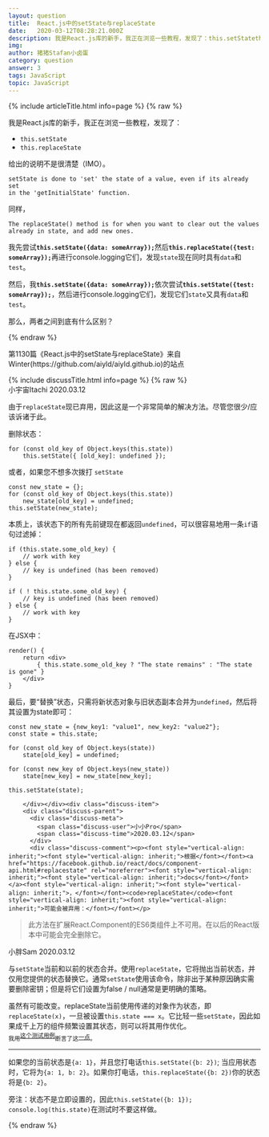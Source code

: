 ```yaml
---
layout: question
title:  React.js中的setState与replaceState
date:   2020-03-12T08:28:21.000Z
description: 我是React.js库的新手，我正在浏览一些教程，发现了：this.setStatethis.replaceState给出的说明不是很清楚（...
img: 
author: 猪猪Stafan小卤蛋
category: question
answer: 3
tags: JavaScript
topic: JavaScript
---
```

<div class="article-root">
  <div class="article">
    {% include articleTitle.html info=page %}
    {% raw %}
    <div class="article-content"><p><font style="vertical-align: inherit;"><font style="vertical-align: inherit;">我是React.js库的新手，我正在浏览一些教程，发现了：</font></font></p>

<ul>
<li><code>this.setState</code></li>
<li><code>this.replaceState</code></li>
</ul>

<p><font style="vertical-align: inherit;"><font style="vertical-align: inherit;">给出的说明不是很清楚（IMO）。</font></font></p>

<pre><code>setState is done to 'set' the state of a value, even if its already set <font></font>
in the 'getInitialState' function.<font></font>
</code></pre>

<p><font style="vertical-align: inherit;"><font style="vertical-align: inherit;">同样，</font></font></p>

<pre><code>The replaceState() method is for when you want to clear out the values <font></font>
already in state, and add new ones.<font></font>
</code></pre>

<p><font style="vertical-align: inherit;"><font style="vertical-align: inherit;">我先尝试</font></font><strong><code>this.setState({data: someArray});</code></strong><font style="vertical-align: inherit;"><font style="vertical-align: inherit;">然后</font></font><strong><code>this.replaceState({test: someArray});</code></strong><font style="vertical-align: inherit;"><font style="vertical-align: inherit;">再进行console.logging它们，发现</font></font><code>state</code><font style="vertical-align: inherit;"><font style="vertical-align: inherit;">现在同时具有</font></font><code>data</code><font style="vertical-align: inherit;"><font style="vertical-align: inherit;">和</font></font><code>test</code><font style="vertical-align: inherit;"><font style="vertical-align: inherit;">。</font></font></p>

<p><font style="vertical-align: inherit;"><font style="vertical-align: inherit;">然后，我</font></font><strong><code>this.setState({data: someArray});</code></strong><font style="vertical-align: inherit;"><font style="vertical-align: inherit;">依次</font><font style="vertical-align: inherit;">尝试</font></font><strong><code>this.setState({test: someArray});</code></strong><font style="vertical-align: inherit;"><font style="vertical-align: inherit;">，然后进行console.logging它们，发现它们</font></font><code>state</code><font style="vertical-align: inherit;"><font style="vertical-align: inherit;">又具有</font></font><code>data</code><font style="vertical-align: inherit;"><font style="vertical-align: inherit;">和</font></font><code>test</code><font style="vertical-align: inherit;"><font style="vertical-align: inherit;">。</font></font></p>

<p><font style="vertical-align: inherit;"><font style="vertical-align: inherit;">那么，两者之间到底有什么区别？</font></font></p></div>
    {% endraw %}
  </div>
  <p class="winter_mark">第1130篇《React.js中的setState与replaceState》来自Winter(https://github.com/aiyld/aiyld.github.io)的站点</p>
  <div class="discuss-wrapper">
    {% include discussTitle.html info=page %}
    {% raw %}
    <div class="discuss-item">
        <div class="discuss-parent">
          <div class="discuss-meta">
            <span class="discuss-user">小宇宙Itachi</span>
            <span class="discuss-time">2020.03.12</span>
          </div>
          <div class="discuss-comment"><p><font style="vertical-align: inherit;"><font style="vertical-align: inherit;">由于</font></font><code>replaceState</code><font style="vertical-align: inherit;"><font style="vertical-align: inherit;">现已弃用，因此这是一个非常简单的解决方法。</font><font style="vertical-align: inherit;">尽管您很少/应该诉诸于此。</font></font></p>

<p><font style="vertical-align: inherit;"><font style="vertical-align: inherit;">删除状态：</font></font></p>

<pre><code>for (const old_key of Object.keys(this.state))<font></font>
    this.setState({ [old_key]: undefined });<font></font>
</code></pre>

<p><font style="vertical-align: inherit;"><font style="vertical-align: inherit;">或者，如果您不想多次拨打 </font></font><code>setState</code></p>

<pre><code>const new_state = {};<font></font>
for (const old_key of Object.keys(this.state))<font></font>
    new_state[old_key] = undefined;<font></font>
this.setState(new_state);<font></font>
</code></pre>

<p><font style="vertical-align: inherit;"><font style="vertical-align: inherit;">本质上，该状态下的所有先前键现在都返回</font></font><code>undefined</code><font style="vertical-align: inherit;"><font style="vertical-align: inherit;">，可以很容易地用一条</font></font><code>if</code><font style="vertical-align: inherit;"><font style="vertical-align: inherit;">语句</font><font style="vertical-align: inherit;">过滤掉</font><font style="vertical-align: inherit;">：  </font></font></p>

<pre><code>if (this.state.some_old_key) {<font></font>
    // work with key<font></font>
} else {<font></font>
    // key is undefined (has been removed)<font></font>
}<font></font>
<font></font>
if ( ! this.state.some_old_key) {<font></font>
    // key is undefined (has been removed)<font></font>
} else {<font></font>
    // work with key<font></font>
}<font></font>
</code></pre>

<p><font style="vertical-align: inherit;"><font style="vertical-align: inherit;">在JSX中：</font></font></p>

<pre><code>render() {<font></font>
    return &lt;div&gt;<font></font>
        { this.state.some_old_key ? "The state remains" : "The state is gone" }<font></font>
    &lt;/div&gt;<font></font>
}<font></font>
</code></pre>

<p><font style="vertical-align: inherit;"><font style="vertical-align: inherit;">最后，要“替换”状态，只需将新状态对象与旧状态副本合并为</font></font><code>undefined</code><font style="vertical-align: inherit;"><font style="vertical-align: inherit;">，然后将其设置为state即可：  </font></font></p>

<pre><code>const new_state = {new_key1: "value1", new_key2: "value2"};<font></font>
const state = this.state;<font></font>
<font></font>
for (const old_key of Object.keys(state))<font></font>
    state[old_key] = undefined;<font></font>
<font></font>
for (const new_key of Object.keys(new_state))<font></font>
    state[new_key] = new_state[new_key];<font></font>
<font></font>
this.setState(state);<font></font>
</code></pre></div>
        </div></div><div class="discuss-item">
        <div class="discuss-parent">
          <div class="discuss-meta">
            <span class="discuss-user">小小Pro</span>
            <span class="discuss-time">2020.03.12</span>
          </div>
          <div class="discuss-comment"><p><font style="vertical-align: inherit;"><font style="vertical-align: inherit;">根据</font></font><a href="https://facebook.github.io/react/docs/component-api.html#replacestate" rel="noreferrer"><font style="vertical-align: inherit;"><font style="vertical-align: inherit;">docs</font></font></a><font style="vertical-align: inherit;"><font style="vertical-align: inherit;">，</font></font><code>replaceState</code><font style="vertical-align: inherit;"><font style="vertical-align: inherit;">可能会被弃用：</font></font></p>

<blockquote>
  <p><font style="vertical-align: inherit;"><font style="vertical-align: inherit;">此方法在扩展React.Component的ES6类组件上不可用。</font><font style="vertical-align: inherit;">在以后的React版本中可能会完全删除它。</font></font></p>
</blockquote></div>
        </div></div><div class="discuss-item">
        <div class="discuss-parent">
          <div class="discuss-meta">
            <span class="discuss-user">小胖Sam</span>
            <span class="discuss-time">2020.03.12</span>
          </div>
          <div class="discuss-comment"><p><font style="vertical-align: inherit;"><font style="vertical-align: inherit;">与</font></font><code>setState</code><font style="vertical-align: inherit;"><font style="vertical-align: inherit;">当前和以前的状态合并。</font><font style="vertical-align: inherit;">使用</font></font><code>replaceState</code><font style="vertical-align: inherit;"><font style="vertical-align: inherit;">，它将抛出当前状态，并仅用您提供的状态替换它。</font><font style="vertical-align: inherit;">通常</font></font><code>setState</code><font style="vertical-align: inherit;"><font style="vertical-align: inherit;">使用该命令，除非出于某种原因确实需要删除密钥；</font><font style="vertical-align: inherit;">但是将它们设置为false / null通常是更明确的策略。</font></font></p>

<p><font style="vertical-align: inherit;"><font style="vertical-align: inherit;">虽然有可能改变。</font><font style="vertical-align: inherit;">replaceState当前使用传递的对象作为状态，即</font></font><code>replaceState(x)</code><font style="vertical-align: inherit;"><font style="vertical-align: inherit;">，一旦被设置</font></font><code>this.state === x</code><font style="vertical-align: inherit;"><font style="vertical-align: inherit;">。</font><font style="vertical-align: inherit;">它比轻一些</font></font><code>setState</code><font style="vertical-align: inherit;"><font style="vertical-align: inherit;">，因此如果成千上万的组件频繁设置其状态，则可以将其用作优化。</font></font><br>
 <sub><font style="vertical-align: inherit;"><font style="vertical-align: inherit;">我用</font></font><a href="http://jsbin.com/doqimeva/1/edit?js,output" rel="noreferrer"><font style="vertical-align: inherit;"><font style="vertical-align: inherit;">这个测试用例</font></font></a><font style="vertical-align: inherit;"><font style="vertical-align: inherit;">断言了这</font><a href="http://jsbin.com/doqimeva/1/edit?js,output" rel="noreferrer"><font style="vertical-align: inherit;">一点</font></a><font style="vertical-align: inherit;">。</font></font></sub></p>

<hr>

<p><font style="vertical-align: inherit;"><font style="vertical-align: inherit;">如果您的当前状态是</font></font><code>{a: 1}</code><font style="vertical-align: inherit;"><font style="vertical-align: inherit;">，并且您打电话</font></font><code>this.setState({b: 2})</code><font style="vertical-align: inherit;"><font style="vertical-align: inherit;">; </font><font style="vertical-align: inherit;">当应用状态时，它将为</font></font><code>{a: 1, b: 2}</code><font style="vertical-align: inherit;"><font style="vertical-align: inherit;">。</font><font style="vertical-align: inherit;">如果你打电话，</font></font><code>this.replaceState({b: 2})</code><font style="vertical-align: inherit;"><font style="vertical-align: inherit;">你的状态将是</font></font><code>{b: 2}</code><font style="vertical-align: inherit;"><font style="vertical-align: inherit;">。</font></font></p>

<p><font style="vertical-align: inherit;"><font style="vertical-align: inherit;">旁注：状态不是立即设置的，因此</font></font><code>this.setState({b: 1}); console.log(this.state)</code><font style="vertical-align: inherit;"><font style="vertical-align: inherit;">在测试时</font><font style="vertical-align: inherit;">不要这样做</font><font style="vertical-align: inherit;">。</font></font></p></div>
        </div></div>
    {% endraw %}
  </div>
<div>
